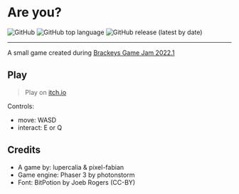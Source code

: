 # Are you?

![GitHub](https://img.shields.io/github/license/pixel-fabian/are-you?style=flat-square)
![GitHub top language](https://img.shields.io/github/languages/top/pixel-fabian/are-you?style=flat-square)
![GitHub release (latest by date)](https://img.shields.io/github/v/release/pixel-fabian/are-you?style=flat-square)

---

A small game created during [Brackeys Game Jam 2022.1](https://itch.io/jam/brackeys-7)

## Play

> Play on [itch.io](https://pixel-fabian.itch.io/are-you)

Controls:

- move: WASD
- interact: E or Q

## Credits

- A game by: lupercalia & pixel-fabian
- Game engine: Phaser 3 by photonstorm
- Font: BitPotion by Joeb Rogers (CC-BY)
